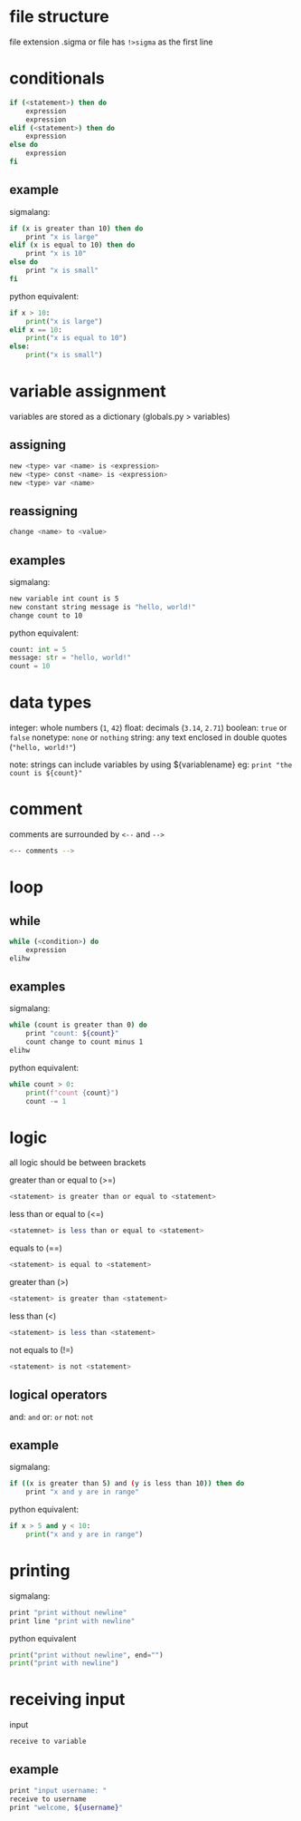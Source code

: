 # file structure
file extension .sigma or file has `!>sigma` as the first line

# conditionals

```bash
if (<statement>) then do
    expression
    expression
elif (<statement>) then do
    expression
else do
    expression
fi
```

## example
sigmalang: 
```bash
if (x is greater than 10) then do
    print "x is large"
elif (x is equal to 10) then do
    print "x is 10"
else do
    print "x is small"
fi
```
python equivalent:
```python
if x > 10:
    print("x is large")
elif x == 10:
    print("x is equal to 10")
else:
    print("x is small")
```

# variable assignment
variables are stored as a dictionary (globals.py > variables)

## assigning
```bash
new <type> var <name> is <expression>
new <type> const <name> is <expression>
new <type> var <name> 
```

## reassigning 
```bash
change <name> to <value>
```

## examples
sigmalang:
```bash
new variable int count is 5
new constant string message is "hello, world!"
change count to 10
```
python equivalent:
```python
count: int = 5
message: str = "hello, world!"
count = 10
```

# data types
integer: whole numbers (`1`, `42`)
float: decimals (`3.14`, `2.71`)
boolean: `true` or `false`
nonetype: `none` or `nothing`
string: any text enclosed in double quotes (`"hello, world!"`)

note: strings can include variables by using ${variablename}
eg:
`print "the count is ${count}"`

# comment
comments are surrounded by `<--` and `-->`
```bash
<-- comments -->
```

# loop
## while

```bash
while (<condition>) do
    expression
elihw
```

## examples
sigmalang:
```bash
while (count is greater than 0) do
    print "count: ${count}"
    count change to count minus 1
elihw
```
python equivalent:
```python
while count > 0:
    print(f"count {count}")
    count -= 1
```

# logic
all logic should be between brackets

greater than or equal to (>=)
```bash
<statement> is greater than or equal to <statement>
```

less than or equal to (<=)
```bash
<statemnet> is less than or equal to <statement>
```

equals to (==)

```bash
<statement> is equal to <statement>
```

greater than (>)
```bash
<statement> is greater than <statement>
```

less than (<)
```bash
<statement> is less than <statement>
```

not equals to (!=)
```bash
<statement> is not <statement>
```

## logical operators
and: `and`
or: `or`
not: `not`

## example
sigmalang:
```bash
if ((x is greater than 5) and (y is less than 10)) then do
    print "x and y are in range"
```
python equivalent:
```python
if x > 5 and y < 10:
    print("x and y are in range")
```

# printing
sigmalang:
```bash
print "print without newline"
print line "print with newline"
```
python equivalent
```python
print("print without newline", end="")
print("print with newline")
```

# receiving input
input
```bash
receive to variable
```
## example
```bash
print "input username: "
receive to username
print "welcome, ${username}"
```
